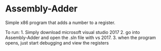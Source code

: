 # Assembly-Adder
Simple x86 program that adds a number to a register.

To run: 1. Simply download microsoft visual studio 2017
2. go into Assembly-Adder and open the .sln file with vs 2017.
3. when the program opens, just start debugging and view the registers 
